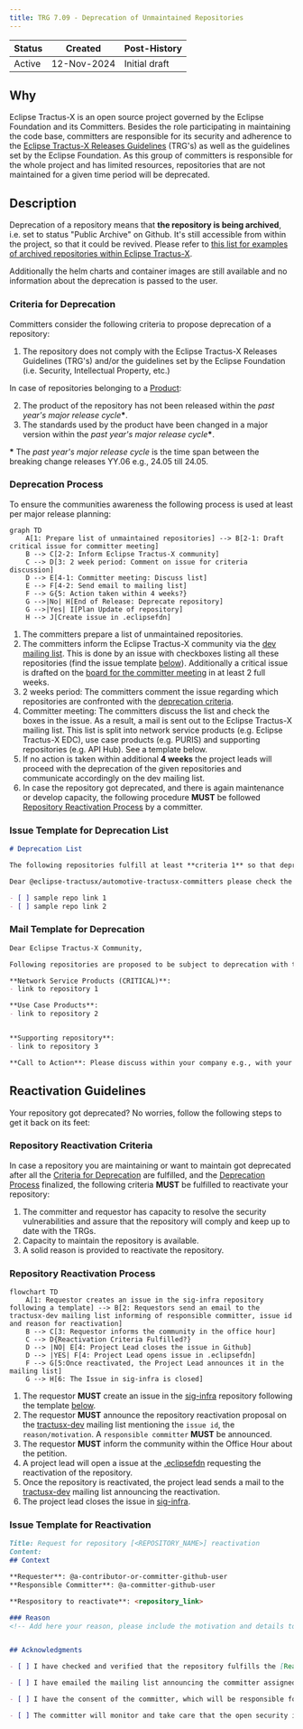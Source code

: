 ```yaml
---
title: TRG 7.09 - Deprecation of Unmaintained Repositories
---
```


| Status  | Created     | Post-History                          |
|---------|-------------|---------------------------------------|
| Active  | 12-Nov-2024 | Initial draft                         |

## Why

Eclipse Tractus-X is an open source project governed by the Eclipse Foundation and its Committers. Besides the role participating in maintaining the code base, committers are responsible for its security and adherence to the [Eclipse Tractus-X Releases Guidelines](https://eclipse-tractusx.github.io/docs/release) (TRG's) as well as the guidelines set by the Eclipse Foundation. As this group of committers is responsible for the whole project and has limited resources, repositories that are not maintained for a given time period will be deprecated.

## Description

Deprecation of a repository means that **the repository is being archived**, i.e. set to status "Public Archive" on Github. It's still accessible from within the project, so that it could be revived. Please refer to [this list for examples of archived repositories within Eclipse Tractus-X](https://github.com/eclipse-tractusx/?q=&type=archived&language=&sort=).

Additionally the helm charts and container images are still available and no information about the deprecation is passed to the user.

### Criteria for Deprecation

Committers consider the following criteria to propose deprecation of a repository:

1. The repository does not comply with the Eclipse Tractus-X Releases Guidelines (TRG's) and/or the guidelines set by the Eclipse Foundation (i.e. Security, Intellectual Property, etc.)

In case of repositories belonging to a [Product](https://eclipse-tractusx.github.io/community/products):

<!-- markdownlint-disable MD029  because it should start with 2.-->
2. The product of the repository has not been released within the _past year's major release cycle_**\***.
3. The standards used by the product have been changed in a major version within the _past year's major release cycle_**\***.
<!-- markdownlint-enable MD029 -->

**\*** The _past year's major release cycle_ is the time span between the breaking change releases YY.06 e.g., 24.05 till 24.05.

### Deprecation Process

To ensure the communities awareness the following process is used at least per major release planning:

```mermaid
graph TD
    A[1: Prepare list of unmaintained repositories] --> B[2-1: Draft critical issue for committer meeting]
    B --> C[2-2: Inform Eclipse Tractus-X community]
    C --> D[3: 2 week period: Comment on issue for criteria discussion]
    D --> E[4-1: Committer meeting: Discuss list]
    E --> F[4-2: Send email to mailing list]
    F --> G{5: Action taken within 4 weeks?}
    G -->|No| H[End of Release: Deprecate repository]
    G -->|Yes| I[Plan Update of repository]
    H --> J[Create issue in .eclipsefdn]
```

1. The committers prepare a list of unmaintained repositories.
2. The committers inform the Eclipse Tractus-X community via the [dev mailing list](https://eclipse-tractusx.github.io/docs/oss/how-to-contribute/#dev-mailinglist). This is done by an issue with checkboxes listing all these repositories (find the issue template [below](#issue-template-for-deprecation-list)). Additionally a critical issue is drafted on the [board for the committer meeting](https://github.com/orgs/eclipse-tractusx/projects/61/views/6) in at least 2 full weeks.
3. 2 weeks period: The committers comment the issue regarding which repositories are confronted with the [deprecation criteria](#criteria-for-deprecation).
4. Committer meeting: The committers discuss the list and check the boxes in the issue. As a result, a mail is sent out to the Eclipse Tractus-X mailing list. This list is split into network service products (e.g. Eclipse Tractus-X EDC), use case products (e.g. PURIS) and supporting repositories (e.g. API Hub). See a template below.
5. If no action is taken within additional **4 weeks** the project leads will proceed with the deprecation of the given repositories and communicate accordingly on the dev mailing list.
6. In case the repository got deprecated, and there is again maintenance or develop capacity, the following procedure **MUST** be followed [Repository Reactivation Process](#repository-reactivation-process) by a committer.

### Issue Template for Deprecation List

``` markdown
# Deprecation List

The following repositories fulfill at least **criteria 1** so that deprecation has been proposed with this issue following [TRG 7.09](https://eclipse-tractusx.github.io/docs/release/trg-7/trg-7-09).

Dear @eclipse-tractusx/automotive-tractusx-committers please check the following list and comment which of the repositories shall be marked for deprecation. The list will be discussed as a critical topic in the committer meeting in two weeks.

- [ ] sample repo link 1
- [ ] sample repo link 2
```

### Mail Template for Deprecation

``` markdown
Dear Eclipse Tractus-X Community,

Following repositories are proposed to be subject to deprecation with the upcoming release following [TRG 7.09](https://eclipse-tractusx.github.io/docs/release/trg-7/trg-7-09).

**Network Service Products (CRITICAL)**:
- link to repository 1

**Use Case Products**:
- link to repository 2


**Supporting repository**:
- link to repository 3

**Call to Action**: Please discuss within your company e.g., with your  Catena-X responsibles, whether you run into an issue. We highly encourage the companies to at least find resources for the **Network Service Products** to maintain an open source data space.
```

## Reactivation Guidelines

Your repository got deprecated? No worries, follow the following steps to get it back on its feet:

### Repository Reactivation Criteria

In case a repository you are maintaining or want to maintain got deprecated after all the [Criteria for Deprecation](#criteria-for-deprecation) are fulfilled, and the [Deprecation Process](#deprecation-process) finalized, the following criteria **MUST** be fulfilled to reactivate your repository:

1. The committer and requestor has capacity to resolve the security vulnerabilities and assure that the repository will comply and keep up to date with the TRGs.
2. Capacity to maintain the repository is available.
3. A solid reason is provided to reactivate the repository.

### Repository Reactivation Process

```mermaid
flowchart TD
    A[1: Requestor creates an issue in the sig-infra repository following a template] --> B[2: Requestors send an email to the tractusx-dev mailing list informing of responsible committer, issue id and reason for reactivation]
    B --> C[3: Requestor informs the community in the office hour] 
    C --> D{Reactivation Criteria Fulfilled?}
    D --> |NO| E[4: Project Lead closes the issue in Github]
    D --> |YES| F[4: Project Lead opens issue in .eclipsefdn]
    F --> G[5:Once reactivated, the Project Lead announces it in the mailing list]
    G --> H[6: The Issue in sig-infra is closed]
```

1. The requestor **MUST** create an issue in the [sig-infra](https://github.com/eclipse-tractusx/sig-infra) repository following the template [below](#issue-template-for-reactivation).
2. The requestor **MUST** announce the repository reactivation proposal on the [tractusx-dev](https://accounts.eclipse.org/mailing-list/tractusx-dev) mailing list mentioning the `issue id`, the `reason/motivation`. A `responsible committer` **MUST** be announced.
3. The requestor **MUST** inform the community within the Office Hour about the petition.
4. A project lead will open a issue at the [.eclipsefdn](https://github.com/eclipse-tractusx/.eclipsefdn) requesting the reactivation of the repository.
5. Once the repository is reactivated, the project lead sends a mail to the [tractusx-dev](https://accounts.eclipse.org/mailing-list/tractusx-dev) mailing list announcing the reactivation.
6. The project lead closes the issue in [sig-infra](https://github.com/eclipse-tractusx/sig-infra).

### Issue Template for Reactivation

```markdown
Title: Request for repository [<REPOSITORY_NAME>] reactivation 
Content:
## Context

**Requester**: @a-contributor-or-committer-github-user
**Responsible Committer**: @a-committer-github-user

**Respository to reactivate**: <repository_link>

### Reason
<!-- Add here your reason, please include the motivation and details to ease the project leads/committer review -->


## Acknowledgments

- [ ] I have checked and verified that the repository fulfills the [Reactivation Guidelines](https://eclipse-tractusx.github.io/docs/release/trg-7/trg-7-09)

- [ ] I have emailed the mailing list announcing the committer assigned to the repository, providing a reasonable motivation for the repository reactivation.

- [ ] I have the consent of the committer, which will be responsible for making sure the latest [TRGs](https://eclipse-tractusx.github.io/docs/release) are followed.

- [ ] The committer will monitor and take care that the open security issues of the reactivated repository. Following the [Security TRGs](https://eclipse-tractusx.github.io/docs/release/trg-8/trg-8-01)

```
